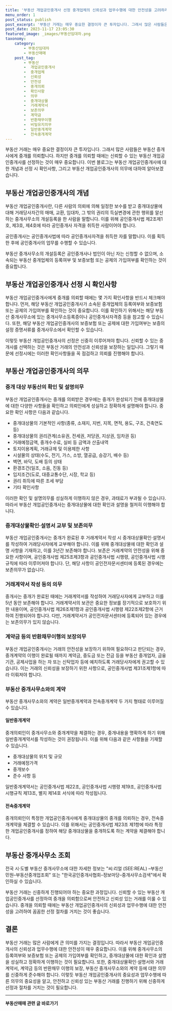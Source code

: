 ```yaml
---
title: '부동산 개업공인중개사 선정 중개업체의 신뢰성과 업무수행에 대한 안전성을 고려하라'
menu_order: 1
post_status: publish
post_excerpt: '부동산 거래는 매우 중요한 결정이자 큰 투자입니다. 그래서 많은 사람들은 부동산 중개사에게 중개를 의뢰합니다. 하지만 중개를 의뢰할 때에는 신뢰할 수 있는 부동산 개업공인중개사를 선정하는 것이 매우 중요합니다. 이번 블로그는 부동산 개업공인중개사에 대한 개념과 선정 시 확인사항, 그리고 부동산 개업공인중개사의 의무에 대하여 알아보겠습니다.'
post_date: 2023-11-17 23:05:30
featured_image: _images/부동산임대차.png
taxonomy:
    category:
        - 부동산임대차
        - 부동산매매
    post_tag:
        - 부동산
        -  개업공인중개사
        -  중개업체
        -  신뢰성
        -  안전성
        -  중개의뢰
        -  확인사항
        -  의무
        -  중개대상물
        -  거래계약서
        -  보존의무
        -  계약금
        -  반환채무이행
        -  비밀유지의무
        -  일반중개계약
        -  전속중개계약
---
```



부동산 거래는 매우 중요한 결정이자 큰 투자입니다. 그래서 많은 사람들은 부동산 중개사에게 중개를 의뢰합니다. 하지만 중개를 의뢰할 때에는 신뢰할 수 있는 부동산 개업공인중개사를 선정하는 것이 매우 중요합니다. 이번 블로그는 부동산 개업공인중개사에 대한 개념과 선정 시 확인사항, 그리고 부동산 개업공인중개사의 의무에 대하여 알아보겠습니다. 

## 부동산 개업공인중개사의 개념

부동산 개업공인중개사란, 다른 사람의 의뢰에 의해 일정한 보수를 받고 중개대상물에 대해 거래당사자간의 매매, 교환, 임대차, 그 밖의 권리의 득실변경에 관한 행위를 알선하는 중개사무소의 개설등록을 한 사람을 말합니다. 이를 위해 공인중개사법 제2조제1호, 제3호, 제4호에 따라 공인중개사 자격을 취득한 사람이어야 합니다.

공인중개사는 공인중개사법에 따라 공인중개사자격을 취득한 자를 말합니다. 이를 획득한 후에 공인중개사의 업무를 수행할 수 있습니다.

부동산 중개사무소의 개설등록은 공인중개사나 법인이 아닌 자는 신청할 수 없으며, 소속되는 부동산 중개업체의 등록여부 및 보증보험 또는 공제의 가입여부를 확인하는 것이 중요합니다.

## 부동산 개업공인중개사 선정 시 확인사항

부동산 개업공인중개사에게 중개를 의뢰할 때에는 몇 가지 확인사항을 반드시 체크해야 합니다. 먼저, 해당 부동산 개업공인중개사가 소속된 중개업체의 등록여부와 보증보험 또는 공제의 가입여부를 확인하는 것이 중요합니다. 이를 확인하기 위해서는 해당 부동산 중개사무소에 있는 중개사무소등록증이나 공인중개사자격증 등을 참고할 수 있습니다. 또한, 해당 부동산 개업공인중개사의 보증보험 또는 공제에 대한 가입여부는 보증의 설정 증명서류를 중개사무소에서 확인할 수 있습니다.

이렇듯 부동산 개업공인중개사의 선정은 신중히 이루어져야 합니다. 신뢰할 수 있는 중개사를 선택하는 것은 부동산 거래의 안전성과 신뢰성을 보장하는 일입니다. 그렇기 때문에 선정시에는 이러한 확인사항들을 꼭 점검하고 의뢰를 진행해야 합니다.

## 부동산 개업공인중개사의 의무

### 중개 대상 부동산의 확인 및 설명의무

부동산 개업공인중개사는 중개를 의뢰받은 경우에는 중개가 완성되기 전에 중개대상물에 대한 다양한 사항들을 확인하고 의뢰인에게 성실하고 정확하게 설명해야 합니다. 중요한 확인 사항은 다음과 같습니다.

- 중개대상물의 기본적인 사항(종류, 소재지, 지번, 지목, 면적, 용도, 구조, 건축연도 등)
- 중개대상물의 권리관계(소유권, 전세권, 저당권, 지상권, 임차권 등)
- 거래예정금액, 중개수수료, 실비 등 금액과 산출내역
- 토지이용계획, 거래규제 및 이용제한 사항
- 시설물의 상태(수도, 전기, 가스, 소방, 열공급, 승강기, 배수 등)
- 벽면, 바닥, 도배 등의 상태
- 환경조건(일조, 소음, 진동 등)
- 입지조건(도로, 대중교통수단, 시장, 학교 등)
- 권리 취득에 따른 조세 부담
- 기타 확인사항

이러한 확인 및 설명의무를 성실하게 이행하지 않은 경우, 과태료가 부과될 수 있습니다. 따라서 부동산 개업공인중개사는 중개대상물에 대한 확인과 설명을 철저히 이행해야 합니다.

### 중개대상물확인·설명서 교부 및 보존의무

부동산 개업공인중개사는 중개가 완료된 후 거래계약서 작성 시 중개대상물확인·설명서를 작성하여 거래당사자에게 교부해야 합니다. 이를 위해 중개대상물에 대한 확인과 설명 사항을 기재하고, 이를 3년간 보존해야 합니다. 보존은 거래계약의 안전성을 위해 중요한 사항이며, 공인중개사법 제25조제3항과 공인중개사법 시행령, 공인중개사법 시행규칙에 따라 이루어져야 합니다. 단, 해당 사항이 공인전자문서센터에 등록된 경우에는 보존의무가 없습니다.

### 거래계약서 작성 등의 의무

중개사는 중개가 완료된 때에는 거래계약서를 작성하여 거래당사자에게 교부하고 이를 5년 동안 보존해야 합니다. 거래계약서의 보관은 중요한 정보를 장기적으로 보호하기 위한 내용이며, 공인중개사법 제26조제1항과 공인중개사법 시행령 제22조제2항에 근거하여 진행되어야 합니다. 다만, 거래계약서가 공인전자문서센터에 등록되어 있는 경우에는 보존의무가 있지 않습니다.

### 계약금 등의 반환채무이행의 보장의무

부동산 개업공인중개사는 거래의 안전성을 보장하기 위하여 필요하다고 판단되는 경우, 중개계약의 이행이 완료될 때까지 계약금, 중도금 또는 잔금 등을 부동산 중개업자, 금융기관, 공제사업을 하는 자 또는 신탁업자 등에 예치하도록 거래당사자에게 권고할 수 있습니다. 이는 거래의 신뢰성을 보장하기 위한 사항으로, 공인중개사법 제31조제1항에 따라 이뤄져야 합니다.

### 부동산 중개사무소와의 계약

부동산 중개사무소와의 계약은 일반중개계약과 전속중개계약 두 가지 형태로 이루어질 수 있습니다.

#### 일반중개계약

중개의뢰인이 중개사무소와 중개계약을 체결하는 경우, 중개내용을 명확하게 하기 위해 일반중개계약서를 작성하는 것이 권장됩니다. 이를 위해 다음과 같은 사항들을 기재할 수 있습니다.

- 중개대상물의 위치 및 규모
- 거래예정가격
- 중개보수
- 준수 사항 등

일반중개계약서는 공인중개사법 제22조, 공인중개사법 시행령 제19조, 공인중개사법 시행규칙 제13조, 별지 제14호 서식에 따라 작성됩니다.

#### 전속중개계약

중개의뢰인이 특정한 개업공인중개사에게 중개대상물의 중개를 의뢰하는 경우, 전속중개계약을 체결할 수 있습니다. 이를 위해서는 공인중개사법 제23조 제1항에 따라 특정한 개업공인중개사를 정하여 해당 중개대상물을 중개하도록 하는 계약을 체결해야 합니다.

## 부동산 중개사무소 조회

전국 시·도별 부동산 중개사무소에 대한 자세한 정보는 "씨:리얼 (SEE:REAL) –부동산민원–부동산중개업조회" 또는 "한국공인중개사협회–정보마당–중개사무소검색"에서 확인하실 수 있습니다.

부동산 거래는 신중하게 진행되어야 하는 중요한 과정입니다. 신뢰할 수 있는 부동산 개업공인중개사를 선정하여 중개을 의뢰함으로써 안전하고 신뢰성 있는 거래를 이룰 수 있습니다. 중개을 의뢰할 때에는 부동산 개업공인중개사의 신뢰성과 업무수행에 대한 안전성을 고려하여 꼼꼼한 선정 절차를 거치는 것이 좋습니다.

## 결론


부동산 거래는 많은 사람에게 큰 의미를 가지는 결정입니다. 따라서 부동산 개업공인중개사의 신뢰성과 업무수행에 대한 안전성이 매우 중요합니다. 이를 위해 중개사무소의 등록여부와 보증보험 또는 공제의 가입여부를 확인하고, 중개대상물에 대한 확인과 설명을 성실하고 정확하게 이행하는 것이 필요합니다. 또한, 중개대상물확인·설명서와 거래계약서, 계약금 등의 반환채무 이행의 보장, 부동산 중개사무소와의 계약 등에 대한 의무를 신중하게 준수해야 합니다. 이렇듯 부동산 개업공인중개사의 중요성과 업무수행에 따른 의무의 중요성을 알고, 안전하고 신뢰성 있는 부동산 거래를 진행하기 위해 신중하게 선정과 절차를 거치는 것이 필요합니다.
<!-- wp:separator -->
<hr class="wp-block-separator has-alpha-channel-opacity"/>
<!-- /wp:separator -->

<!-- wp:group {"backgroundColor":"base","layout":{"type":"constrained"}} -->
<div class="wp-block-group has-base-background-color has-background"><!-- wp:paragraph {"align":"center","fontSize":"medium"} -->
<p class="has-text-align-center has-large-font-size"><strong>부동산매매 관련 글 바로가기</strong></p>
<!-- /wp:paragraph -->


<!-- wp:latest-posts
{"categories":[{"id":22715,"count":19,"description":"","link":"https://uknowlaw.com/category/%eb%b6%80%eb%8f%99%ec%82%b0%eb%a7%a4%eb%a7%a4/","name":"부동산매매","slug":"부동산매매","taxonomy":"category","parent":0,"meta":[],"_links":{"self":[{"href":"https://uknowlaw.com/wp-json/wp/v2/categories/22715"}],"collection":[{"href":"https://uknowlaw.com/wp-json/wp/v2/categories"}],"about":[{"href":"https://uknowlaw.com/wp-json/wp/v2/taxonomies/category"}],"wp:post_type":[{"href":"https://uknowlaw.com/wp-json/wp/v2/posts?categories=22715"}],"curies":[{"name":"wp","href":"https://api.w.org/{rel}","templated":true}]}}],"postsToShow":100,"excerptLength":28,"postLayout":"grid","columns":2,"featuredImageAlign":"left","featuredImageSizeSlug":"large","fontSize":"small"} /--></div>
<!-- /wp:group -->